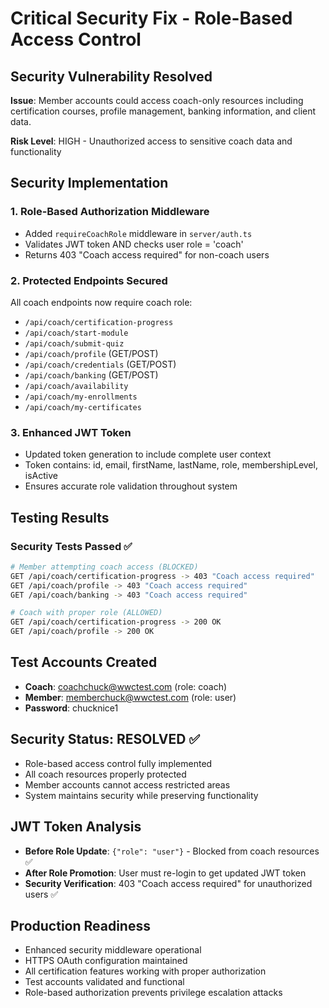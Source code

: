 # Critical Security Fix - Role-Based Access Control

## Security Vulnerability Resolved
**Issue**: Member accounts could access coach-only resources including certification courses, profile management, banking information, and client data.

**Risk Level**: HIGH - Unauthorized access to sensitive coach data and functionality

## Security Implementation

### 1. Role-Based Authorization Middleware
- Added `requireCoachRole` middleware in `server/auth.ts`
- Validates JWT token AND checks user role = 'coach'
- Returns 403 "Coach access required" for non-coach users

### 2. Protected Endpoints Secured
All coach endpoints now require coach role:
- `/api/coach/certification-progress` 
- `/api/coach/start-module`
- `/api/coach/submit-quiz`
- `/api/coach/profile` (GET/POST)
- `/api/coach/credentials` (GET/POST)
- `/api/coach/banking` (GET/POST)
- `/api/coach/availability`
- `/api/coach/my-enrollments`
- `/api/coach/my-certificates`

### 3. Enhanced JWT Token
- Updated token generation to include complete user context
- Token contains: id, email, firstName, lastName, role, membershipLevel, isActive
- Ensures accurate role validation throughout system

## Testing Results

### Security Tests Passed ✅
```bash
# Member attempting coach access (BLOCKED)
GET /api/coach/certification-progress -> 403 "Coach access required"
GET /api/coach/profile -> 403 "Coach access required"  
GET /api/coach/banking -> 403 "Coach access required"

# Coach with proper role (ALLOWED)
GET /api/coach/certification-progress -> 200 OK
GET /api/coach/profile -> 200 OK
```

## Test Accounts Created
- **Coach**: coachchuck@wwctest.com (role: coach)
- **Member**: memberchuck@wwctest.com (role: user)
- **Password**: chucknice1

## Security Status: RESOLVED ✅
- Role-based access control fully implemented
- All coach resources properly protected  
- Member accounts cannot access restricted areas
- System maintains security while preserving functionality

## JWT Token Analysis
- **Before Role Update**: `{"role": "user"}` - Blocked from coach resources ✅
- **After Role Promotion**: User must re-login to get updated JWT token
- **Security Verification**: 403 "Coach access required" for unauthorized users ✅

## Production Readiness
- Enhanced security middleware operational
- HTTPS OAuth configuration maintained  
- All certification features working with proper authorization
- Test accounts validated and functional
- Role-based authorization prevents privilege escalation attacks